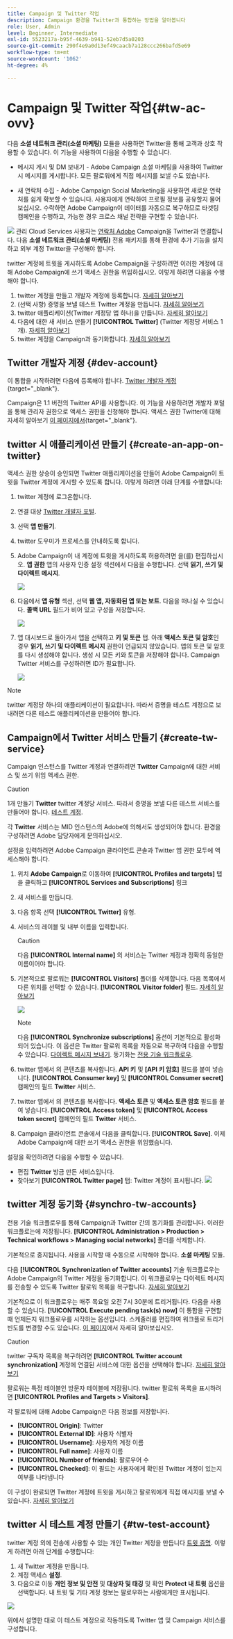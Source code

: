 ```yaml
---
title: Campaign 및 Twitter 작업
description: Campaign 환경을 Twitter과 통합하는 방법을 알아봅니다
role: User, Admin
level: Beginner, Intermediate
exl-id: 5523217a-b95f-4639-b941-52eb7d5a0203
source-git-commit: 290f4e9a0d13ef49caacb7a128ccc266bafd5e69
workflow-type: tm+mt
source-wordcount: '1062'
ht-degree: 4%

---
```


# Campaign 및 Twitter 작업{#tw-ac-ovv}

다음 **소셜 네트워크 관리(소셜 마케팅)** 모듈을 사용하면 Twitter을 통해 고객과 상호 작용할 수 있습니다. 이 기능을 사용하여 다음을 수행할 수 있습니다.

* 메시지 게시 및 DM 보내기 - Adobe Campaign 소셜 마케팅을 사용하여 Twitter 시 메시지를 게시합니다. 모든 팔로워에게 직접 메시지를 보낼 수도 있습니다.

* 새 연락처 수집 - Adobe Campaign Social Marketing을 사용하면 새로운 연락처를 쉽게 확보할 수 있습니다. 사용자에게 연락하여 프로필 정보를 공유할지 물어보십시오. 수락하면 Adobe Campaign이 데이터를 자동으로 복구하므로 타겟팅 캠페인을 수행하고, 가능한 경우 크로스 채널 전략을 구현할 수 있습니다.

![](../assets/do-not-localize/speech.png) 관리 Cloud Services 사용자는 [연락처 Adobe](../start/campaign-faq.md#support) Campaign을 Twitter과 연결합니다. 다음  **소셜 네트워크 관리(소셜 마케팅)** 전용 패키지를 통해 환경에 추가 기능을 설치하고 외부 계정 Twitter을 구성해야 합니다.


twitter 계정에 트윗을 게시하도록 Adobe Campaign을 구성하려면 이러한 계정에 대해 Adobe Campaign에 쓰기 액세스 권한을 위임하십시오. 이렇게 하려면 다음을 수행해야 합니다.

1. twitter 계정을 만들고 개발자 계정에 등록합니다. [자세히 알아보기](#dev-account)
1. (선택 사항) 증명을 보낼 테스트 Twitter 계정을 만듭니다. [자세히 알아보기](#tw-test-account)
1. twitter 애플리케이션(Twitter 계정당 앱 하나)을 만듭니다. [자세히 알아보기](#create-an-app-on-twitter)
1. 다음에 대한 새 서비스 만들기 **[!UICONTROL Twitter]** (Twitter 계정당 서비스 1개). [자세히 알아보기](#create-tw-service)
1. twitter 계정을 Campaign과 동기화합니다. [자세히 알아보기](#synchro-tw-accounts)

## Twitter 개발자 계정 {#dev-account}

이 통합을 시작하려면 다음에 등록해야 합니다. [Twitter 개발자 계정](https://developer.twitter.com){target="_blank"}.

Campaign은 1.1 버전의 Twitter API를 사용합니다. 이 기능을 사용하려면 개발자 포털을 통해 관리자 권한으로 액세스 권한을 신청해야 합니다. 액세스 권한 Twitter에 대해 자세히 알아보기 [이 페이지에서](https://developer.twitter.com/en/portal/products/elevated){target="_blank"}.

## twitter 시 애플리케이션 만들기 {#create-an-app-on-twitter}

액세스 권한 상승이 승인되면 Twitter 애플리케이션을 만들어 Adobe Campaign이 트윗을 Twitter 계정에 게시할 수 있도록 합니다. 이렇게 하려면 아래 단계를 수행합니다:

1. twitter 계정에 로그온합니다.
1. 연결 대상 [Twitter 개발자 포털](https://developer.twitter.com/en/apps).
1. 선택 **앱 만들기**.
1. twitter 도우미가 프로세스를 안내하도록 합니다.
1. Adobe Campaign이 내 계정에 트윗을 게시하도록 허용하려면 을(를) 편집하십시오. **앱 권한** 앱의 사용자 인증 설정 섹션에서 다음을 수행합니다. 선택 **읽기, 쓰기 및 다이렉트 메시지**.

   ![](assets/tw-permissions.png)

1. 다음에서 **앱 유형** 섹션, 선택 **웹 앱, 자동화된 앱 또는 보트**. 다음을 떠나실 수 있습니다. **콜백 URL** 필드가 비어 있고 구성을 저장합니다.

   ![](assets/tw-app-type.png)

1. 앱 대시보드로 돌아가서 앱을 선택하고 **키 및 토큰** 탭. 아래 **액세스 토큰 및 암호**&#x200B;인 경우 **읽기, 쓰기 및 다이렉트 메시지** 권한이 언급되지 않았습니다. 앱의 토큰 및 암호를 다시 생성해야 합니다. 생성 시 모든 키와 토큰을 저장해야 합니다. Campaign Twitter 서비스를 구성하려면 ID가 필요합니다.

   ![](assets/tw-permissions-check.png)


>[!NOTE]
>
>twitter 계정당 하나의 애플리케이션이 필요합니다. 따라서 증명을 테스트 계정으로 보내려면 다른 테스트 애플리케이션을 만들어야 합니다.

## Campaign에서 Twitter 서비스 만들기 {#create-tw-service}

Campaign 인스턴스를 Twitter 계정과 연결하려면 **Twitter** Campaign에 대한 서비스 및 쓰기 위임 액세스 권한.

>[!CAUTION]
>
>1개 만들기 **Twitter** twitter 계정당 서비스. 따라서 증명을 보낼 다른 테스트 서비스를 만들어야 합니다. [테스트 계정](#tw-test-account).
>
>각 **Twitter** 서비스는 MID 인스턴스의 Adobe에 의해서도 생성되어야 합니다. 환경을 구성하려면 Adobe 담당자에게 문의하십시오.

설정을 입력하려면 Adobe Campaign 클라이언트 콘솔과 Twitter 앱 권한 모두에 액세스해야 합니다.

1. 위치 **Adobe Campaign**&#x200B;로 이동하여 **[!UICONTROL Profiles and targets]** 탭을 클릭하고 **[!UICONTROL Services and Subscriptions]** 링크
1. 새 서비스를 만듭니다.
1. 다음 항목 선택 **[!UICONTROL Twitter]** 유형.
1. 서비스의 레이블 및 내부 이름을 입력합니다.

   >[!CAUTION]
   >
   >다음 **[!UICONTROL Internal name]** 의 서비스는 Twitter 계정과 정확히 동일한 이름이어야 합니다.

1. 기본적으로 팔로워는 **[!UICONTROL Visitors]** 폴더를 삭제합니다. 다음 목록에서 다른 위치를 선택할 수 있습니다. **[!UICONTROL Visitor folder]** 필드. [자세히 알아보기](../send/twitter.md#direct-tw-messages)

   ![](assets/tw-service-in-ac.png)

   >[!NOTE]
   >
   >다음 **[!UICONTROL Synchronize subscriptions]** 옵션이 기본적으로 활성화되어 있습니다. 이 옵션은 Twitter 팔로워 목록을 자동으로 복구하여 다음을 수행할 수 있습니다. [다이렉트 메시지 보내기](../send/twitter.md#direct-tw-messages). 동기화는 [전용 기술 워크플로우](#synchro-tw-accounts).

1. twitter 앱에서 의 콘텐츠를 복사합니다. **API 키** 및 **[API 키 암호]** 필드를 붙여 넣습니다. **[!UICONTROL Consumer key]** 및 **[!UICONTROL Consumer secret]** 캠페인의 필드 **Twitter** 서비스.

1. twitter 앱에서 의 콘텐츠를 복사합니다. **액세스 토큰** 및 **액세스 토큰 암호** 필드를 붙여 넣습니다. **[!UICONTROL Access token]** 및 **[!UICONTROL Access token secret]** 캠페인의 필드 **Twitter** 서비스.

1. Campaign 클라이언트 콘솔에서 다음을 클릭합니다. **[!UICONTROL Save]**. 이제 Adobe Campaign에 대한 쓰기 액세스 권한을 위임했습니다.

설정을 확인하려면 다음을 수행할 수 있습니다.

* 편집 **Twitter** 방금 만든 서비스입니다.
* 찾아보기 **[!UICONTROL Twitter page]** 탭: Twitter 계정이 표시됩니다.
   ![](assets/tw-page.png)


## twitter 계정 동기화 {#synchro-tw-accounts}

전용 기술 워크플로우를 통해 Campaign과 Twitter 간의 동기화를 관리합니다. 이러한 워크플로는에 저장됩니다. **[!UICONTROL Administration > Production > Technical workflows > Managing social networks]** 폴더를 삭제합니다.

기본적으로 중지됩니다. 사용을 시작할 때 수동으로 시작해야 합니다. **소셜 마케팅** 모듈.

다음 **[!UICONTROL Synchronization of Twitter accounts]** 기술 워크플로우는 Adobe Campaign의 Twitter 계정을 동기화합니다. 이 워크플로우는 다이렉트 메시지를 전송할 수 있도록 Twitter 팔로워 목록을 복구합니다. [자세히 알아보기](../send/twitter.md#direct-tw-messages)

기본적으로 이 워크플로우는 매주 목요일 오전 7시 30분에 트리거됩니다. 다음을 사용할 수 있습니다. **[!UICONTROL Execute pending task(s) now]** 이 통합을 구현할 때 언제든지 워크플로우를 시작하는 옵션입니다.  스케줄러를 편집하여 워크플로 트리거 빈도를 변경할 수도 있습니다. [이 페이지](../../automation/workflow/scheduler.md)에서 자세히 알아보십시오.

>[!CAUTION]
>
>twitter 구독자 목록을 복구하려면 **[!UICONTROL Twitter account synchronization]** 계정에 연결된 서비스에 대한 옵션을 선택해야 합니다. [자세히 알아보기](#create-tw-service)

팔로워는 특정 테이블인 방문자 테이블에 저장됩니다. twitter 팔로워 목록을 표시하려면 **[!UICONTROL Profiles and Targets > Visitors]**.

각 팔로워에 대해 Adobe Campaign은 다음 정보를 저장합니다.

* **[!UICONTROL Origin]**: Twitter
* **[!UICONTROL External ID]**: 사용자 식별자
* **[!UICONTROL Username]**: 사용자의 계정 이름
* **[!UICONTROL Full name]**: 사용자 이름
* **[!UICONTROL Number of friends]**: 팔로우어 수
* **[!UICONTROL Checked]**: 이 필드는 사용자에게 확인된 Twitter 계정이 있는지 여부를 나타냅니다

이 구성이 완료되면 Twitter 계정에 트윗을 게시하고 팔로워에게 직접 메시지를 보낼 수 있습니다. [자세히 알아보기](../send/twitter.md)

## twitter 시 테스트 계정 만들기 {#tw-test-account}

twitter 계정 외에 전송에 사용할 수 있는 개인 Twitter 계정을 만듭니다 [트윗 증명](../send/twitter.md#send-tw-proofs). 이렇게 하려면 아래 단계를 수행합니다:

1. 새 Twitter 계정을 만듭니다.
1. 계정 액세스  **설정**.
1. 다음으로 이동 **개인 정보 및 안전** 및 **대상자 및 태깅** 및 확인 **Protect 내 트윗** 옵션을 선택합니다. 내 트윗 및 기타 계정 정보는 팔로우하는 사람에게만 표시됩니다.

![](assets/social_tw_test_page.png)

위에서 설명한 대로 이 테스트 계정으로 작동하도록 Twitter 앱 및 Campaign 서비스를 구성합니다.
